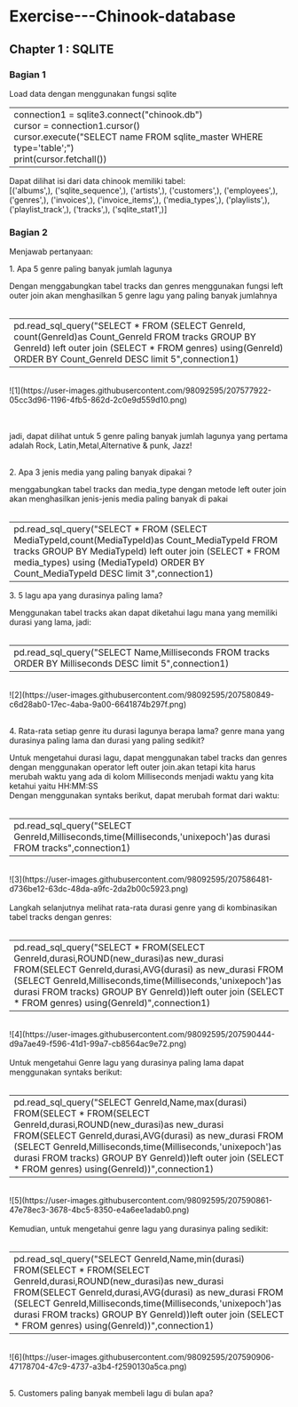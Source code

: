 # Exercise---Chinook-database
## Chapter 1 : SQLITE
### Bagian 1
Load data dengan menggunakan fungsi sqlite 

<table>
  <tr>
<td> connection1 = sqlite3.connect("chinook.db") <br>
cursor = connection1.cursor() <br>
cursor.execute("SELECT name FROM sqlite_master WHERE type='table';") <br>
print(cursor.fetchall()) </td> 
  </tr>
 </table>
Dapat dilihat isi dari data chinook memiliki tabel:
<br>
[('albums',), ('sqlite_sequence',), ('artists',), ('customers',), ('employees',), ('genres',), ('invoices',), ('invoice_items',), ('media_types',), ('playlists',), ('playlist_track',), ('tracks',), ('sqlite_stat1',)] 

### Bagian 2
Menjawab pertanyaan: <br>

<p> 1. Apa 5 genre paling banyak jumlah lagunya </p>

Dengan menggabungkan tabel tracks dan genres menggunakan fungsi left outer join akan menghasilkan 5 genre lagu yang paling banyak jumlahnya <br><br>
<table>
<tr>
  <td>pd.read_sql_query("SELECT * FROM (SELECT GenreId, count(GenreId)as Count_GenreId FROM tracks GROUP BY GenreId) left outer join (SELECT * FROM genres) using(GenreId) ORDER BY Count_GenreId DESC limit 5",connection1) </td>
</table>
<br>
![1](https://user-images.githubusercontent.com/98092595/207577922-05cc3d96-1196-4fb5-862d-2c0e9d559d10.png)

<br><br>
jadi, dapat dilihat untuk 5 genre paling banyak jumlah lagunya yang pertama adalah Rock, Latin,Metal,Alternative & punk, Jazz!<br>
<br>

<p> 2. Apa 3 jenis media yang paling banyak dipakai ? </p>

menggabungkan tabel tracks dan media_type dengan metode left outer join akan menghasilkan jenis-jenis media paling banyak di pakai <br><br>
<table>
  <tr>
  <td> pd.read_sql_query("SELECT * FROM (SELECT MediaTypeId,count(MediaTypeId)as Count_MediaTypeId FROM tracks GROUP BY MediaTypeId) left outer join (SELECT * FROM media_types) using (MediaTypeId) ORDER BY Count_MediaTypeId DESC limit 3",connection1) 
   </td>
  </table>
 <p> 3. 5 lagu apa yang durasinya paling lama? </p>
 Menggunakan tabel tracks akan dapat diketahui lagu mana yang memiliki durasi yang lama, jadi: <br><br>
 <table>
  <tr>
    <td> pd.read_sql_query("SELECT Name,Milliseconds FROM tracks ORDER BY Milliseconds DESC limit 5",connection1) </td>
  </tr>
 </table>
<br>
![2](https://user-images.githubusercontent.com/98092595/207580849-c6d28ab0-17ec-4aba-9a00-6641874b297f.png)
<br><br>

<p> 4. Rata-rata setiap genre itu durasi lagunya berapa lama? genre mana yang durasinya paling lama dan durasi yang paling sedikit?</p>

Untuk mengetahui durasi lagu, dapat menggunakan tabel tracks dan genres dengan menggunakan operator left outer join.akan tetapi kita harus merubah waktu yang ada di kolom Milliseconds menjadi waktu yang kita ketahui yaitu HH:MM:SS
<br>
Dengan menggunakan syntaks berikut, dapat merubah format dari waktu:
<br><br>
<table>
  <tr>
    <td> pd.read_sql_query("SELECT GenreId,Milliseconds,time(Milliseconds,'unixepoch')as durasi FROM tracks",connection1) </td>
  </tr>
</table>
<br>
![3](https://user-images.githubusercontent.com/98092595/207586481-d736be12-63dc-48da-a9fc-2da2b00c5923.png)
<br><br>
Langkah selanjutnya melihat rata-rata durasi genre yang di kombinasikan tabel tracks dengan genres:
<br><br>
<table>
  <tr>
    <td> pd.read_sql_query("SELECT * FROM(SELECT GenreId,durasi,ROUND(new_durasi)as new_durasi FROM(SELECT GenreId,durasi,AVG(durasi) as new_durasi FROM (SELECT GenreId,Milliseconds,time(Milliseconds,'unixepoch')as durasi FROM tracks) GROUP BY GenreId))left outer join (SELECT * FROM genres) using(GenreId)",connection1) </td>
  </tr>
</table>
<br>
![4](https://user-images.githubusercontent.com/98092595/207590444-d9a7ae49-f596-41d1-99a7-cb8564ac9e72.png)
<br><br>
Untuk mengetahui Genre lagu yang durasinya paling lama dapat menggunakan syntaks berikut:
<br><br>
<table>
  <tr>
    <td> pd.read_sql_query("SELECT GenreId,Name,max(durasi) FROM(SELECT * FROM(SELECT GenreId,durasi,ROUND(new_durasi)as new_durasi FROM(SELECT GenreId,durasi,AVG(durasi) as new_durasi FROM (SELECT GenreId,Milliseconds,time(Milliseconds,'unixepoch')as durasi FROM tracks) GROUP BY GenreId))left outer join (SELECT * FROM genres) using(GenreId))",connection1) </td>
  </tr>
</table>
<br>
![5](https://user-images.githubusercontent.com/98092595/207590861-47e78ec3-3678-4bc5-8350-e4a6ee1adab0.png)
<br><br>
Kemudian, untuk mengetahui genre lagu yang durasinya paling sedikit:
<br><br>
<table>
  <tr>
    <td> pd.read_sql_query("SELECT GenreId,Name,min(durasi) FROM(SELECT * FROM(SELECT GenreId,durasi,ROUND(new_durasi)as new_durasi FROM(SELECT GenreId,durasi,AVG(durasi) as new_durasi FROM (SELECT GenreId,Milliseconds,time(Milliseconds,'unixepoch')as durasi FROM tracks) GROUP BY GenreId))left outer join (SELECT * FROM genres) using(GenreId))",connection1) </td>
  </tr>
</table>
<br>
![6](https://user-images.githubusercontent.com/98092595/207590906-47178704-47c9-4737-a3b4-f2590130a5ca.png)
<br><br>
<p> 5. Customers paling banyak membeli lagu di bulan apa? </p>

